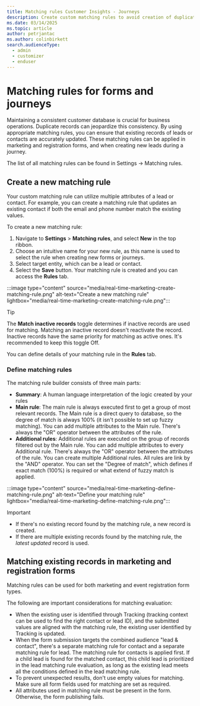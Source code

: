 ```yaml
---
title: Matching rules Customer Insights - Journeys
description: Create custom matching rules to avoid creation of duplicate records in forms and journeys
ms.date: 03/14/2025
ms.topic: article
author: petrjantac
ms.author: colinbirkett
search.audienceType: 
  - admin
  - customizer
  - enduser
---
```


# Matching rules for forms and journeys

Maintaining a consistent customer database is crucial for business operations. Duplicate records can jeopardize this consistency. By using appropriate matching rules, you can ensure that existing records of leads or contacts are accurately updated. These matching rules can be applied in marketing and registration forms, and when creating new leads during a journey.

The list of all matching rules can be found in Settings -> Matching rules.

## Create a new matching rule

Your custom matching rule can utilize multiple attributes of a lead or contact. For example, you can create a matching rule that updates an existing contact if both the email and phone number match the existing values.

To create a new matching rule:

1. Navigate to **Settings** > **Matching rules**, and select **New** in the top ribbon.
1. Choose an intuitive name for your new rule, as this name is used to select the rule when creating new forms or journeys. 
1. Select target entity, which can be a lead or contact.
1. Select the **Save** button. Your matching rule is created and you can access the **Rules** tab.

:::image type="content" source="media/real-time-marketing-create-matching-rule.png" alt-text="Create a new matching rule" lightbox="media/real-time-marketing-create-matching-rule.png":::

 > [!TIP]
 > The **Match inactive records** toggle determines if inactive records are used for matching. Matching an inactive record doesn't reactivate the record. Inactive records have the same priority for matching as active ones. It's recommended to keep this toggle Off.

You can define details of your matching rule in the **Rules** tab.

### Define matching rules

The matching rule builder consists of three main parts:

- **Summary**: A human language interpretation of the logic created by your rules
- **Main rule**: The main rule is always executed first to get a group of most relevant records. The Main rule is a direct query to database, so the degree of match is always 100% (it isn't possible to set up fuzzy matching). You can add multiple attributes to the Main rule. There's always the "OR" operator between the attributes of the rule.
- **Additional rules**: Additional rules are executed on the group of records filtered out by the Main rule. You can add multiple attributes to every Additional rule. There's always the "OR" operator between the attributes of the rule. You can create multiple Additional rules. All rules are link by the "AND" operator. You can set the "Degree of match", which defines if exact match (100%) is required or what extend of fuzzy match is applied.

:::image type="content" source="media/real-time-marketing-define-matching-rule.png" alt-text="Define your matching rule" lightbox="media/real-time-marketing-define-matching-rule.png":::

> [!IMPORTANT]
>
> - If there's no existing record found by the matching rule, a new record is created. 
> - If there are multiple existing records found by the matching rule, the *latest updated* record is used.

## Matching existing records in marketing and registration forms

Matching rules can be used for both marketing and event registration form types.

The following are important considerations for matching evaluation:

- When the existing user is identified through Tracking (tracking context can be used to find the right contact or lead ID), and the submitted values are aligned with the matching rule, the existing user identified by Tracking is updated.
- When the form submission targets the combined audience "lead & contact", there's a separate matching rule for contact and a separate matching rule for lead. The matching rule for contacts is applied first. If a child lead is found for the matched contact, this child lead is prioritized in the lead matching rule evaluation, as long as the existing lead meets all the conditions defined in the lead matching rule.
- To prevent unexpected results, don't use empty values for matching. Make sure all form fields used for matching are set as required.
- All attributes used in matching rule must be present in the form. Otherwise, the form publishing fails.
